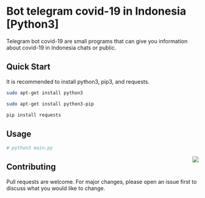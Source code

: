 # Bot telegram covid-19 in Indonesia [Python3]

Telegram bot covid-19 are small programs that can give you information about covid-19 in Indonesia chats or public.

## Quick Start

It is recommended to install python3, pip3, and requests.

```bash
sudo apt-get install python3
```

```bash
sudo apt-get install python3-pip
```

```bash
pip install requests
```

## Usage

```bash
# python3 main.py
```


<img align="right" src="https://raw.githubusercontent.com/jagadyudha/bot-telegram-covid/master/img/result.gif">

## Contributing

Pull requests are welcome. For major changes, please open an issue first to discuss what you would like to change.
